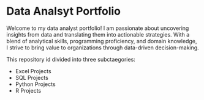 # Data Analsyt Portfolio
Welcome to my data analyst portfolio! I am passionate about uncovering insights from data and translating them into actionable strategies. With a blend of analytical skills, programming proficiency, and domain knowledge, I strive to bring value to organizations through data-driven decision-making. 

This repository id divided into three subctaegories:
- Excel Projects
- SQL Projects
- Python Projects
- R Projects
